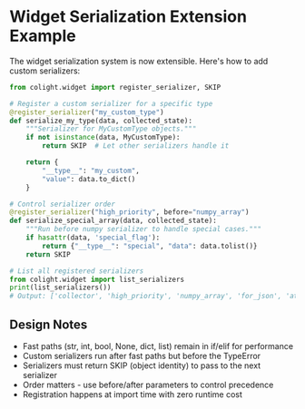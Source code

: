 # Widget Serialization Extension Example

The widget serialization system is now extensible. Here's how to add custom serializers:

```python
from colight.widget import register_serializer, SKIP

# Register a custom serializer for a specific type
@register_serializer("my_custom_type")
def serialize_my_type(data, collected_state):
    """Serializer for MyCustomType objects."""
    if not isinstance(data, MyCustomType):
        return SKIP  # Let other serializers handle it

    return {
        "__type__": "my_custom",
        "value": data.to_dict()
    }

# Control serializer order
@register_serializer("high_priority", before="numpy_array")
def serialize_special_array(data, collected_state):
    """Run before numpy serializer to handle special cases."""
    if hasattr(data, 'special_flag'):
        return {"__type__": "special", "data": data.tolist()}
    return SKIP

# List all registered serializers
from colight.widget import list_serializers
print(list_serializers())
# Output: ['collector', 'high_priority', 'numpy_array', 'for_json', 'attributes_dict', 'callable', 'my_custom_type']
```

## Design Notes

- Fast paths (str, int, bool, None, dict, list) remain in if/elif for performance
- Custom serializers run after fast paths but before the TypeError
- Serializers must return SKIP (object identity) to pass to the next serializer
- Order matters - use before/after parameters to control precedence
- Registration happens at import time with zero runtime cost
